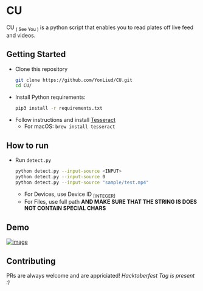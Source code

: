 # CU
CU <sub>( See You )</sub> is a python script that enables you to read plates off live feed and videos.

## Getting Started
- Clone this repository
    ```bash
    git clone https://github.com/YonLiud/CU.git
    cd CU/
    ```
- Install Python requirements:
    ```bash
    pip3 install -r requirements.txt
    ```
- Follow instructions and install [Tesseract](https://tesseract-ocr.github.io/tessdoc/Downloads)
    - For macOS: `brew install tesseract`

## How to run
- Run `detect.py`
  ```bash
  python detect.py --input-source <INPUT>
  python detect.py --input-source 0
  python detect.py --input-source "sample/test.mp4"
  ```
  - For Devices, use Device ID <sub>[INTEGER]</sub>
  - For Files, use full path **AND MAKE SURE THAT THE STRING IS DOES NOT CONTAIN SPECIAL CHARS**

## Demo
<a href="https://ibb.co/hsg6RnB"><img src="https://i.ibb.co/D41JD69/image.png" alt="image" border="0"></a>

## Contributing
PRs are always welcome and are appriciated!
_Hacktoberfest Tag is present :)_

